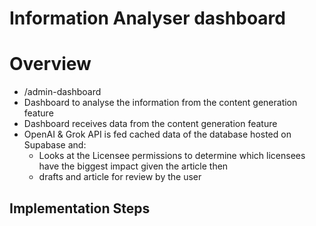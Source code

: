 # Information Analyser dashboard

# Overview
- /admin-dashboard
- Dashboard to analyse the information from the content generation feature
- Dashboard receives data from the content generation feature
- OpenAI  & Grok API is fed cached data of the database hosted on Supabase and:
  - Looks at the Licensee permissions to determine which licensees have the biggest impact given the article then
  - drafts and article for review by the user

## Implementation Steps